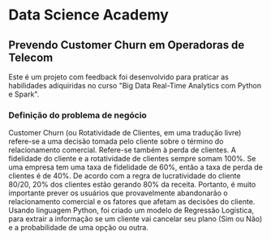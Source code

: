 
# Data Science Academy
## Prevendo Customer Churn em Operadoras de Telecom
Este é um projeto com feedback foi desenvolvido para praticar as habilidades adiquiridas no curso "Big Data Real-Time Analytics com Python e Spark".


### Definição do problema de negócio
 Customer Churn (ou Rotatividade de Clientes, em uma tradução livre) refere-se a uma decisão tomada pelo cliente sobre o término do relacionamento comercial. Refere-se também à perda de clientes. A fidelidade do cliente e a rotatividade de clientes sempre somam 100%. Se uma empresa tem uma taxa de fidelidade de 60%, então a taxa de perda de clientes é de 40%. De acordo com a regra de lucratividade do cliente 80/20, 20% dos clientes estão gerando 80% da receita. Portanto, é muito importante prever os usuários que provavelmente abandonarão o relacionamento comercial e os fatores que afetam as decisões do cliente.
 Usando linguagem Python, foi criado um modelo de Regressão Logística, para extrair a informação se um cliente vai cancelar seu plano (Sim ou Não) e a probabilidade de uma opção ou outra.
